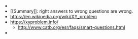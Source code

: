 -
- [[Summary]]: right answers to wrong questions are wrong.
- https://en.wikipedia.org/wiki/XY_problem
- https://xyproblem.info/
	- http://www.catb.org/esr/faqs/smart-questions.html
-
